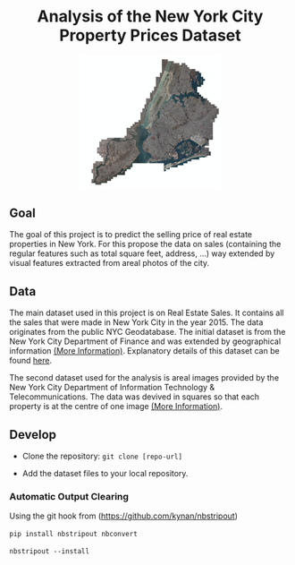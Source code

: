 <div align="center">
  <h1>Analysis of  the New York City Property Prices Dataset</h1>
  <img src="areal.png" width="50%" alt="result.png">
</div>

## Goal

The goal of this project is to predict the selling price of real estate properties in New York. For this propose the data on sales (containing the regular features such as total square feet, address, ...) way extended by visual features extracted from areal photos of the city. 

## Data

The main dataset used in this project is on Real Estate Sales. It contains all the sales that were made in New York City in the year 2015. The data originates from the public NYC Geodatabase. The initial dataset is from the New York City Department of Finance and was extended by geographical information [(More Information)](https://geo.nyu.edu/catalog/nyu-2451-34678). Explanatory details of this dataset can be found [here](https://www1.nyc.gov/assets/finance/downloads/pdf/07pdf/glossary_rsf071607.pdf).


The second dataset used for the analysis is areal images provided by the New York City Department of Information Technology \& Telecommunications. The data was devived in squares so that each property is at the centre of one image [(More Information)](http://gis.ny.gov/gateway/orthoprogram/ortho_options.htm).


## Develop

* Clone the repository: `git clone [repo-url]`

* Add the dataset files to your local repository.

### Automatic Output Clearing

Using the git hook from (https://github.com/kynan/nbstripout)

`pip install nbstripout nbconvert`

`nbstripout --install`